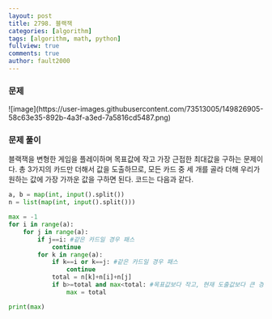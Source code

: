 ```yaml
---
layout: post
title: 2798. 블랙잭
categories: [algorithm]
tags: [algorithm, math, python]
fullview: true
comments: true
author: fault2000
---
```

<h3>문제</h3>
![image](https://user-images.githubusercontent.com/73513005/149826905-58c63e35-892b-4a3f-a3ed-7a5816cd5487.png)
<h3>문제 풀이</h3>
블랙잭을 변형한 게임을 플레이하며 목표값에 작고 가장 근접한 최대값을 구하는 문제이다. 총 3가지의 카드만 더해서 값을 도출하므로, 모든 카드 중 세 개를 골라 더해 우리가 원하는 값에 가장 가까운 값을 구하면 된다. 코드는 다음과 같다.

```python
a, b = map(int, input().split())
n = list(map(int, input().split()))

max = -1
for i in range(a):
    for j in range(a):
        if j==i: #같은 카드일 경우 패스
            continue
        for k in range(a):
            if k==i or k==j: #같은 카드일 경우 패스
                continue
            total = n[k]+n[i]+n[j]
            if b>=total and max<total: #목표값보다 작고, 현재 도출값보다 큰 경우
                max = total

print(max)
```
